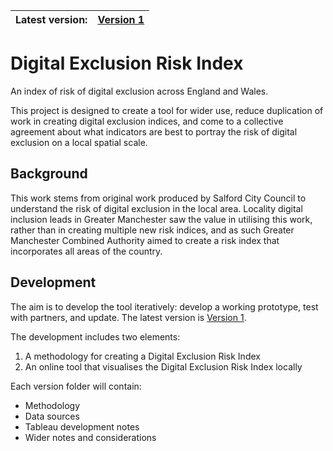 |Latest version:|[Version 1](/Version%201)|
|---|---|

# Digital Exclusion Risk Index
An index of risk of digital exclusion across England and Wales.

This project is designed to create a tool for wider use, reduce duplication of work in creating digital exclusion indices, and come to a collective agreement about what indicators are best to portray the risk of digital exclusion on a local spatial scale.

## Background
This work stems from original work produced by Salford City Council to understand the risk of digital exclusion in the local area. Locality digital inclusion leads in Greater Manchester saw the value in utilising this work, rather than in creating multiple new risk indices, and as such Greater Manchester Combined Authority aimed to create a risk index that incorporates all areas of the country.

## Development
The aim is to develop the tool iteratively: develop a working prototype, test with partners, and update. The latest version is [Version 1](/Version%201).

The development includes two elements:
1. A methodology for creating a Digital Exclusion Risk Index
2. An online tool that visualises the Digital Exclusion Risk Index locally

Each version folder will contain:
* Methodology
* Data sources
* Tableau development notes
* Wider notes and considerations
